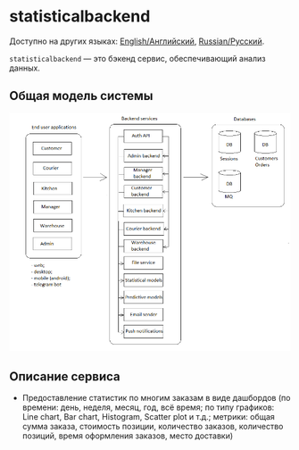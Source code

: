 # statisticalbackend

Доступно на других языках: [English/Английский](statisticalbackend.md), [Russian/Русский](statisticalbackend.ru.md). 

`statisticalbackend` — это бэкенд сервис, обеспечивающий анализ данных.

## Общая модель системы 

![system_overall](../img/system_overall.png)

## Описание сервиса

- Предоставление статистик по многим заказам в виде дашбордов (по времени: день, неделя, месяц, год, всё время; по типу графиков: Line chart, Bar chart, Histogram, Scatter plot и т.д.; метрики: общая сумма заказа, стоимость позиции, количество заказов, количество позиций, время оформления заказов, место доставки)
